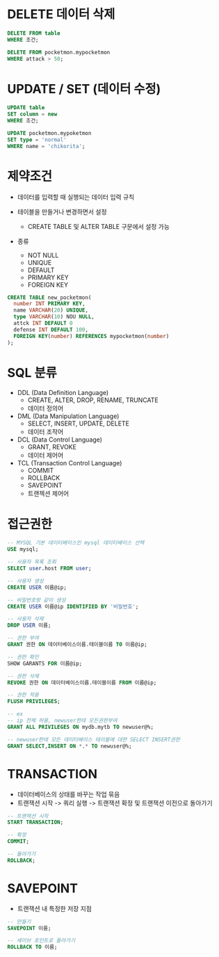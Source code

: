 # DELETE 데이터 삭제

```SQL
DELETE FROM table
WHERE 조건;
```

```SQL
DELETE FROM pocketmon.mypocketmon
WHERE attack > 50;
```

# UPDATE / SET (데이터 수정)

```SQL
UPDATE table
SET column = new
WHERE 조건;
```

```SQL
UPDATE pocketmon.mypoketmon
SET type = 'normal'
WHERE name = 'chikorita';
```

# 제약조건
- 데이터를 입력할 때 실행되는 데이터 입력 규칙
- 테이블을 만들거나 변경하면서 설정
  - CREATE TABLE 및 ALTER TABLE 구문에서 설정 가능

- 종류
  - NOT NULL
  - UNIQUE
  - DEFAULT
  - PRIMARY KEY
  - FOREIGN KEY

```SQL
CREATE TABLE new_pocketmon(
  number INT PRIMARY KEY,
  name VARCHAR(20) UNIQUE,
  type VARCHAR(10) NOU NULL,
  attck INT DEFAULT 0
  defense INT DEFAULT 100,
  FOREIGN KEY(number) REFERENCES mypocketmon(number)
);
```

# SQL 분류
- DDL (Data Definition Language)
  - CREATE, ALTER, DROP, RENAME, TRUNCATE
  - 데이터 정의어
- DML (Data Manipulation Language)
  - SELECT, INSERT, UPDATE, DELETE
  - 데이터 조작어
- DCL (Data Control Language)
  - GRANT, REVOKE
  - 데이터 제어어
- TCL (Transaction Control Language)
  - COMMIT
  - ROLLBACK
  - SAVEPOINT
  - 트랜젝션 제어어

# 접근권한

```SQL
-- MYSQL 기본 데이터베이스인 mysql 데이터베이스 선택
USE mysql;

-- 사용자 목록 조회
SELECT user.host FROM user;

-- 사용자 생성
CREATE USER 이름@ip;

-- 비밀번호랑 같이 생성
CREATE USER 이름@ip IDENTIFIED BY '비밀번호';

-- 사용자 삭제
DROP USER 이름;

-- 권한 부여
GRANT 권한 ON 데이터베이스이름.테이블이름 TO 이름@ip;

-- 권한 확인
SHOW GARANTS FOR 이름@ip;

-- 권한 삭제
REVOKE 권한 ON 데이터베이스이름.테이블이름 FROM 이름@ip;

-- 권한 적용
FLUSH PRIVILEGES;

-- ex
-- ip 전체 허용, newuser한테 모든권한부여
GRANT ALL PRIVILEGES ON mydb.mytb TO newuser@%;

-- newuser한테 모든 데이터베이스 테이블에 대한 SELECT INSERT권한
GRANT SELECT,INSERT ON *.* TO newuser@%;
```

# TRANSACTION
- 데이터베이스의 상태를 바꾸는 작업 묶음 
- 트랜잭션 시작 -> 쿼리 실행 -> 트랜잭션 확정 및 트랜잭션 이전으로 돌아가기

```SQL
-- 트랜잭션 시작
START TRANSACTION;

-- 확정
COMMIT;

-- 돌아가기
ROLLBACK;
```

# SAVEPOINT
- 트랜잭션 내 특정한 저장 지점

```SQL
-- 만들기
SAVEPOINT 이름;

-- 세이브 포인트로 돌아가기
ROLLBACK TO 이름;
```